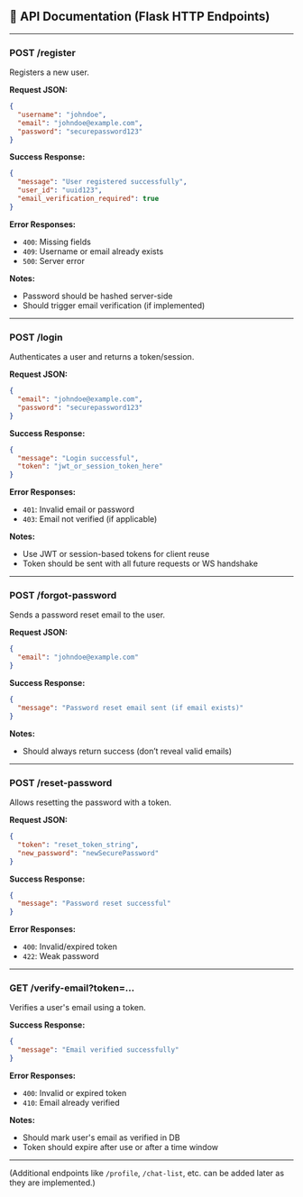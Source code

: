 ## 📘 API Documentation (Flask HTTP Endpoints)

---

### **POST /register**

Registers a new user.

**Request JSON:**

```json
{
  "username": "johndoe",
  "email": "johndoe@example.com",
  "password": "securepassword123"
}
```

**Success Response:**

```json
{
  "message": "User registered successfully",
  "user_id": "uuid123",
  "email_verification_required": true
}
```

**Error Responses:**

* `400`: Missing fields
* `409`: Username or email already exists
* `500`: Server error

**Notes:**

* Password should be hashed server-side
* Should trigger email verification (if implemented)

---

### **POST /login**

Authenticates a user and returns a token/session.

**Request JSON:**

```json
{
  "email": "johndoe@example.com",
  "password": "securepassword123"
}
```

**Success Response:**

```json
{
  "message": "Login successful",
  "token": "jwt_or_session_token_here"
}
```

**Error Responses:**

* `401`: Invalid email or password
* `403`: Email not verified (if applicable)

**Notes:**

* Use JWT or session-based tokens for client reuse
* Token should be sent with all future requests or WS handshake

---

### **POST /forgot-password**

Sends a password reset email to the user.

**Request JSON:**

```json
{
  "email": "johndoe@example.com"
}
```

**Success Response:**

```json
{
  "message": "Password reset email sent (if email exists)"
}
```

**Notes:**

* Should always return success (don’t reveal valid emails)

---

### **POST /reset-password**

Allows resetting the password with a token.

**Request JSON:**

```json
{
  "token": "reset_token_string",
  "new_password": "newSecurePassword"
}
```

**Success Response:**

```json
{
  "message": "Password reset successful"
}
```

**Error Responses:**

* `400`: Invalid/expired token
* `422`: Weak password

---

### **GET /verify-email?token=...**

Verifies a user's email using a token.

**Success Response:**

```json
{
  "message": "Email verified successfully"
}
```

**Error Responses:**

* `400`: Invalid or expired token
* `410`: Email already verified

**Notes:**

* Should mark user's email as verified in DB
* Token should expire after use or after a time window

---

(Additional endpoints like `/profile`, `/chat-list`, etc. can be added later as they are implemented.)
